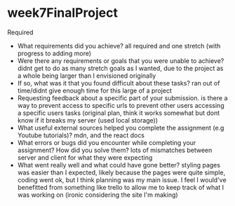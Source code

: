 # week7FinalProject

Required

- What requirements did you achieve?
  all required and one stretch (with progress to adding more)
- Were there any requirements or goals that you were unable to achieve?
  didnt get to do as many stretch goals as I wanted, due to the project as a whole being larger than I envisioned originally
- If so, what was it that you found difficult about these tasks?
  ran out of time/didnt give enough time for this large of a project
- Requesting feedback about a specific part of your submission.
  is there a way to prevent access to specific urls to prevent other users accessing a specific users tasks (original plan, think it works somewhat but dont know if it breaks my server (used local storage))
- What useful external sources helped you complete the assignment (e.g Youtube tutorials)?
  mdn, and the react docs
- What errors or bugs did you encounter while completing your assignment? How did you solve them?
  lots of mismatches between server and client for what they were expecting
- What went really well and what could have gone better?
  styling pages was easier than I expected, likely because the pages were quite simple, coding went ok, but I think planning was my main issue. I feel I would've benefitted from something like trello to allow me to keep track of what I was working on (ironic considering the site I'm making)
